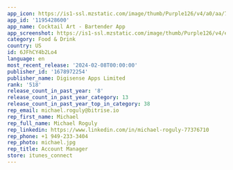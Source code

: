 ```yaml
---
app_icon: https://is1-ssl.mzstatic.com/image/thumb/Purple126/v4/a0/aa/70/a0aa7086-d560-6fe6-15fb-007b59de9059/AppIcon-1x_U007epad-0-10-0-85-220-0.png/1024x1024bb.png
app_id: '1195428600'
app_name: Cocktail Art - Bartender App
app_screenshot: https://is1-ssl.mzstatic.com/image/thumb/Purple126/v4/eb/d1/ef/ebd1ef42-3bda-bb31-f5b1-31c0216f0957/5b161652-7add-4de6-9cac-9a1927016348_1.png/1242x2688bb.png
category: Food & Drink
country: US
id: 6JFhCY4b2Lo4
language: en
most_recent_release: '2024-02-08T00:00:00'
publisher_id: '1678972254'
publisher_name: Digisense Apps Limited
rank: '518'
release_count_in_past_year: '8'
release_count_in_past_year_category: 13
release_count_in_past_year_top_in_category: 38
rep_email: michael.roguly@bitrise.io
rep_first_name: Michael
rep_full_name: Michael Roguly
rep_linkedin: https://www.linkedin.com/in/michael-roguly-77376710
rep_phone: +1 949-233-3404
rep_photo: michael.jpg
rep_title: Account Manager
store: itunes_connect
---
```

